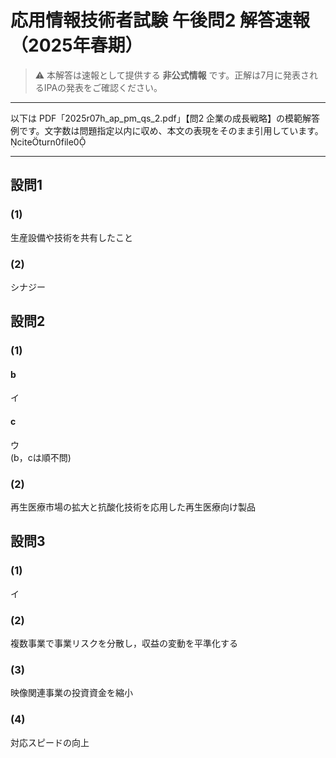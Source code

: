 # 応用情報技術者試験 午後問2 解答速報（2025年春期）

> ⚠️ 本解答は速報として提供する **非公式情報** です。正解は7月に発表されるIPAの発表をご確認ください。

---

以下は PDF「2025r07h_ap_pm_qs_2.pdf」【問2 企業の成⻑戦略】の模範解答例です。文字数は問題指定以内に収め、本文の表現をそのまま引用しています。citeturn0file0  

---  

## 設問1  
### (1)
生産設備や技術を共有したこと
### (2)
シナジー

## 設問2  
### (1)
#### b
イ
#### c
ウ  
(b，cは順不問)
### (2)
再生医療市場の拡大と抗酸化技術を応用した再生医療向け製品

## 設問3  
### (1)
イ
### (2) 
複数事業で事業リスクを分散し，収益の変動を平準化する
### (3)
映像関連事業の投資資金を縮小
### (4)
対応スピードの向上
